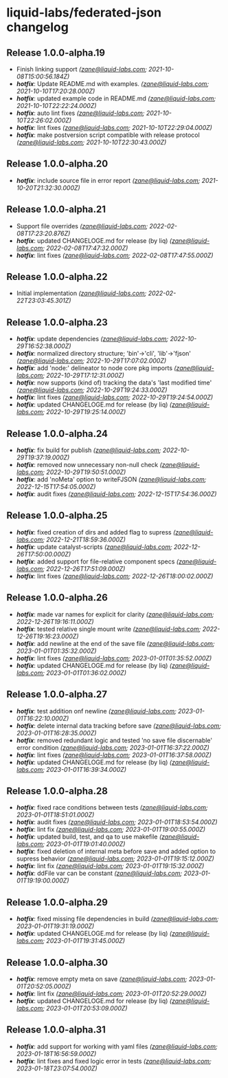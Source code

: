 # liquid-labs/federated-json changelog


## Release 1.0.0-alpha.19
* Finish linking support _(zane@liquid-labs.com; 2021-10-08T15:00:56.184Z)_
* _**hotfix**_: Update README.md with examples. _(zane@liquid-labs.com; 2021-10-10T17:20:28.000Z)_
* _**hotfix**_: updated example code in README.md _(zane@liquid-labs.com; 2021-10-10T22:22:24.000Z)_
* _**hotfix**_: auto lint fixes _(zane@liquid-labs.com; 2021-10-10T22:26:02.000Z)_
* _**hotfix**_: lint fixes _(zane@liquid-labs.com; 2021-10-10T22:29:04.000Z)_
* _**hotfix**_: make postversion script compatible with release protocol _(zane@liquid-labs.com; 2021-10-10T22:30:43.000Z)_

## Release 1.0.0-alpha.20
* _**hotfix**_: include source file in error report _(zane@liquid-labs.com; 2021-10-20T21:32:30.000Z)_

## Release 1.0.0-alpha.21
* Support file overrides _(zane@liquid-labs.com; 2022-02-08T17:23:20.876Z)_
* _**hotfix**_: updated CHANGELOGE.md for release (by liq) _(zane@liquid-labs.com; 2022-02-08T17:47:32.000Z)_
* _**hotfix**_: lint fixes _(zane@liquid-labs.com; 2022-02-08T17:47:55.000Z)_

## Release 1.0.0-alpha.22
* Initial implementation _(zane@liquid-labs.com; 2022-02-22T23:03:45.301Z)_

## Release 1.0.0-alpha.23
* _**hotfix**_: update dependencies _(zane@liquid-labs.com; 2022-10-29T16:52:38.000Z)_
* _**hotfix**_: normalized directory structure; 'bin'->'cli', 'lib'->'fjson' _(zane@liquid-labs.com; 2022-10-29T17:07:02.000Z)_
* _**hotfix**_: add 'node:' delineator to node core pkg imports _(zane@liquid-labs.com; 2022-10-29T17:12:31.000Z)_
* _**hotfix**_: now supports (kind of) tracking the data's 'last modified time' _(zane@liquid-labs.com; 2022-10-29T19:24:33.000Z)_
* _**hotfix**_: lint fixes _(zane@liquid-labs.com; 2022-10-29T19:24:54.000Z)_
* _**hotfix**_: updated CHANGELOGE.md for release (by liq) _(zane@liquid-labs.com; 2022-10-29T19:25:14.000Z)_

## Release 1.0.0-alpha.24
* _**hotfix**_: fix build for publish _(zane@liquid-labs.com; 2022-10-29T19:37:19.000Z)_
* _**hotfix**_: removed now unnecessary non-null check _(zane@liquid-labs.com; 2022-10-29T19:50:51.000Z)_
* _**hotfix**_: add 'noMeta' option to writeFJSON _(zane@liquid-labs.com; 2022-12-15T17:54:05.000Z)_
* _**hotfix**_: audit fixes _(zane@liquid-labs.com; 2022-12-15T17:54:36.000Z)_

## Release 1.0.0-alpha.25
* _**hotfix**_: fixed creation of dirs and added flag to supress _(zane@liquid-labs.com; 2022-12-21T18:59:36.000Z)_
* _**hotfix**_: update catalyst-scripts _(zane@liquid-labs.com; 2022-12-26T17:50:00.000Z)_
* _**hotfix**_: added support for file-relative component specs _(zane@liquid-labs.com; 2022-12-26T17:51:09.000Z)_
* _**hotfix**_: lint fixes _(zane@liquid-labs.com; 2022-12-26T18:00:02.000Z)_

## Release 1.0.0-alpha.26
* _**hotfix**_: made var names for explicit for clarity _(zane@liquid-labs.com; 2022-12-26T19:16:11.000Z)_
* _**hotfix**_: tested relative single mount write _(zane@liquid-labs.com; 2022-12-26T19:16:23.000Z)_
* _**hotfix**_: add newline at the end of the save file _(zane@liquid-labs.com; 2023-01-01T01:35:32.000Z)_
* _**hotfix**_: lint fixes _(zane@liquid-labs.com; 2023-01-01T01:35:52.000Z)_
* _**hotfix**_: updated CHANGELOGE.md for release (by liq) _(zane@liquid-labs.com; 2023-01-01T01:36:02.000Z)_

## Release 1.0.0-alpha.27
* _**hotfix**_: test addition onf newline _(zane@liquid-labs.com; 2023-01-01T16:22:10.000Z)_
* _**hotfix**_: delete internal data tracking before save _(zane@liquid-labs.com; 2023-01-01T16:28:35.000Z)_
* _**hotfix**_: removed redundant logic and tested 'no save file discernable' error condition _(zane@liquid-labs.com; 2023-01-01T16:37:22.000Z)_
* _**hotfix**_: lint fixes _(zane@liquid-labs.com; 2023-01-01T16:37:58.000Z)_
* _**hotfix**_: updated CHANGELOGE.md for release (by liq) _(zane@liquid-labs.com; 2023-01-01T16:39:34.000Z)_

## Release 1.0.0-alpha.28
* _**hotfix**_: fixed race conditions between tests _(zane@liquid-labs.com; 2023-01-01T18:51:01.000Z)_
* _**hotfix**_: audit fixes _(zane@liquid-labs.com; 2023-01-01T18:53:54.000Z)_
* _**hotfix**_: lint fix _(zane@liquid-labs.com; 2023-01-01T19:00:55.000Z)_
* _**hotfix**_: updated build, test, and qa to use makefile _(zane@liquid-labs.com; 2023-01-01T19:01:40.000Z)_
* _**hotfix**_: fixed deletion of internal meta before save and added option to supress behavior _(zane@liquid-labs.com; 2023-01-01T19:15:12.000Z)_
* _**hotfix**_: lint fix _(zane@liquid-labs.com; 2023-01-01T19:15:32.000Z)_
* _**hotfix**_: ddFile var can be constant _(zane@liquid-labs.com; 2023-01-01T19:19:00.000Z)_

## Release 1.0.0-alpha.29
* _**hotfix**_: fixed missing file dependencies in build _(zane@liquid-labs.com; 2023-01-01T19:31:19.000Z)_
* _**hotfix**_: updated CHANGELOGE.md for release (by liq) _(zane@liquid-labs.com; 2023-01-01T19:31:45.000Z)_

## Release 1.0.0-alpha.30
* _**hotfix**_: remove empty meta on save _(zane@liquid-labs.com; 2023-01-01T20:52:05.000Z)_
* _**hotfix**_: lint fix _(zane@liquid-labs.com; 2023-01-01T20:52:29.000Z)_
* _**hotfix**_: updated CHANGELOGE.md for release (by liq) _(zane@liquid-labs.com; 2023-01-01T20:53:09.000Z)_

## Release 1.0.0-alpha.31
* _**hotfix**_: add support for working with yaml files _(zane@liquid-labs.com; 2023-01-18T16:56:59.000Z)_
* _**hotfix**_: lint fixes and fixed logic error in tests _(zane@liquid-labs.com; 2023-01-18T23:07:54.000Z)_
